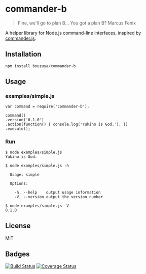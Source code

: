 commander-b
==============================================================================

> Fine, we'll go to plan B... You got a plan B?
> Marcus Fenix

A helper library for Node.js command-line interfaces, inspired by [commander.js][visionmedia/commander.js].

[visionmedia/commander.js]: https://github.com/visionmedia/commander.js

Installation
------------------------------------------------------------------------------

    npm install bouzuya/commander-b

Usage
------------------------------------------------------------------------------

### examples/simple.js

    var command = require('commander-b');
    
    command()
    .version('0.1.0')
    .action(function() { console.log('Yukiho is God.'); })
    .execute();

### Run

    $ node examples/simple.js
    Yukiho is God.
    
    $ node examples/simple.js -h
    
      Usage: simple
      
      Options:
    
        -h, --help    output usage information
        -V, --version output the version number
    
    $ node examples/simple.js -V
    0.1.0

License
------------------------------------------------------------------------------

MIT

Badges
------------------------------------------------------------------------------

[![Build Status](https://travis-ci.org/bouzuya/commander-b.svg)](https://travis-ci.org/bouzuya/commander-b)
[![Coverage Status](https://coveralls.io/repos/bouzuya/commander-b/badge.png?branch=master)](https://coveralls.io/r/bouzuya/commander-b?branch=master)


